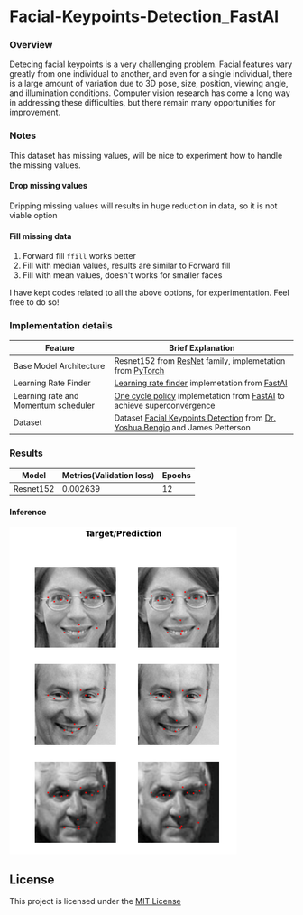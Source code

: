 # Facial-Keypoints-Detection_FastAI

### Overview
Detecing facial keypoints is a very challenging problem.  Facial features vary greatly from one individual to another, and even for a single individual, there is a large amount of variation due to 3D pose, size, position, viewing angle, and illumination conditions. Computer vision research has come a long way in addressing these difficulties, but there remain many opportunities for improvement.

### Notes
This dataset has missing values, will be nice to experiment how to handle the missing values.
#### Drop missing values

Dripping missing values will results in huge reduction in data, so it is not viable option

#### Fill missing data
1. Forward fill ```ffill``` works better
2. Fill with median values, results are similar to Forward fill
3. Fill with mean values, doesn't works for smaller faces

I have kept codes related to all the above options, for experimentation. Feel free to do so!

### Implementation details
| Feature | Brief Explanation |
| ------ | ------ |
| Base Model Architecture | Resnet152 from [ResNet](https://arxiv.org/abs/1512.03385) family, implemetation from [PyTorch](https://pytorch.org/)|
| Learning Rate Finder | [Learning rate finder](https://arxiv.org/abs/1506.01186) implemetation from [FastAI](https://www.fast.ai/) |
| Learning rate and  Momentum scheduler| [One cycle policy](https://arxiv.org/abs/1803.09820) implemetation from [FastAI](https://www.fast.ai/)  to achieve superconvergence |
| Dataset |  Dataset [Facial Keypoints Detection](https://www.kaggle.com/c/facial-keypoints-detection/overview) from [Dr. Yoshua Bengio](http://www.iro.umontreal.ca/~bengioy/yoshua_en/index.html) and James Petterson |


### Results
| Model | Metrics(Validation loss) | Epochs |
| ------ | ------ | ------ |
| Resnet152 | 0.002639 | 12 |


#### Inference
![Alt text](https://github.com/gurucharanmk/Facial-Keypoints-Detection_FastAI/blob/main/images/results.png  )

## License
This project is licensed under the [MIT License](https://github.com/gurucharanmk/Facial-Keypoints-Detection_FastAI/blob/main/LICENSE)
